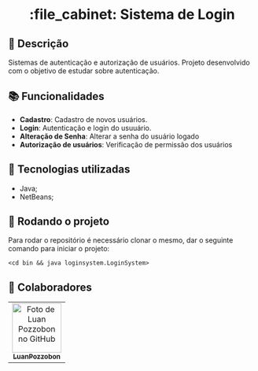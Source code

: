 <h1 align="center">:file_cabinet: Sistema de Login</h1>

## :memo: Descrição
Sistemas de autenticação e autorização de usuários.
Projeto desenvolvido com o objetivo de estudar sobre autenticação.

## :books: Funcionalidades
* <b>Cadastro</b>: Cadastro de novos usuários.
* <b>Login</b>: Autenticação e login do usuuário.
* <b>Alteração de Senha</b>: Alterar a senha do usuário logado
* <b>Autorização de usuários</b>: Verificação de permissão dos usuários

## :wrench: Tecnologias utilizadas
* Java;
* NetBeans;

## :rocket: Rodando o projeto
Para rodar o repositório é necessário clonar o mesmo, dar o seguinte comando para iniciar o projeto:
```
<cd bin && java loginsystem.LoginSystem>
```

## :handshake: Colaboradores
<table>
  <tr>
    <td align="center">
      <a href="https://github.com/LuanPozzobon">
        <img src="https://avatars.githubusercontent.com/u/108753073?v=4" width="100px;" alt="Foto de Luan Pozzobon no GitHub"/><br>
        <sub>
          <b>LuanPozzobon</b>
        </sub>
      </a>
    </td>
  </tr>
</table>